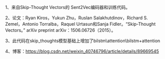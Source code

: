 1、来自Skip-Thought Vectors的 Sent2Vec编码器和训练代码。

2、论文：Ryan Kiros，Yukun Zhu，Ruslan Salakhutdinov，Richard S. Zemel，Antonio Torralba，Raquel Urtasun和Sanja Fidler。“Skip-Thought Vectors。” arXiv preprint arXiv：1506.06726（2015）。

3、此代码在skip_thoughts模型基础上增加了bilstm\attention\bilstm+attention

4、博客：https://blog.csdn.net/weixin_40746796/article/details/89669545
